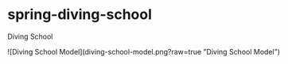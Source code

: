 # spring-diving-school
Diving School

<div style="width:900px ; height:250px">
   ![Diving School Model](diving-school-model.png?raw=true "Diving School Model")
</div>
